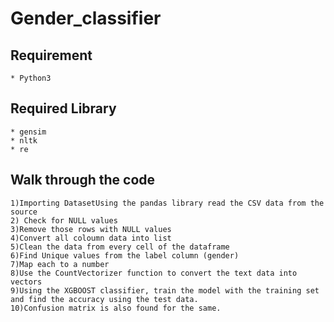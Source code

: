 # Gender_classifier

## Requirement
	* Python3

## Required Library
	* gensim
	* nltk
	* re
## Walk through the code
	1)Importing DatasetUsing the pandas library read the CSV data from the source
	2) Check for NULL values
	3)Remove those rows with NULL values
	4)Convert all coloumn data into list 
	5)Clean the data from every cell of the dataframe
	6)Find Unique values from the label column (gender)
	7)Map each to a number
	8)Use the CountVectorizer function to convert the text data into vectors
	9)Using the XGBOOST classifier, train the model with the training set and find the accuracy using the test data.
	10)Confusion matrix is also found for the same.


